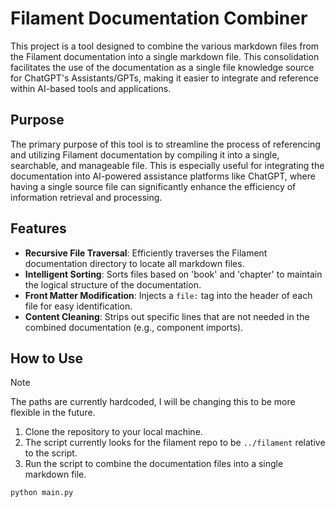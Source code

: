 # Filament Documentation Combiner

This project is a tool designed to combine the various markdown files from the Filament documentation into a single markdown file. This consolidation facilitates the use of the documentation as a single file knowledge source for ChatGPT's Assistants/GPTs, making it easier to integrate and reference within AI-based tools and applications.

## Purpose

The primary purpose of this tool is to streamline the process of referencing and utilizing Filament documentation by compiling it into a single, searchable, and manageable file. This is especially useful for integrating the documentation into AI-powered assistance platforms like ChatGPT, where having a single source file can significantly enhance the efficiency of information retrieval and processing.

## Features

-   **Recursive File Traversal**: Efficiently traverses the Filament documentation directory to locate all markdown files.
-   **Intelligent Sorting**: Sorts files based on 'book' and 'chapter' to maintain the logical structure of the documentation.
-   **Front Matter Modification**: Injects a `file:` tag into the header of each file for easy identification.
-   **Content Cleaning**: Strips out specific lines that are not needed in the combined documentation (e.g., component imports).

## How to Use

> [!NOTE]
> The paths are currently hardcoded, I will be changing this to be more flexible in the future.

1. Clone the repository to your local machine.
2. The script currently looks for the filament repo to be `../filament` relative to the script.
3. Run the script to combine the documentation files into a single markdown file.

```bash
python main.py
```
